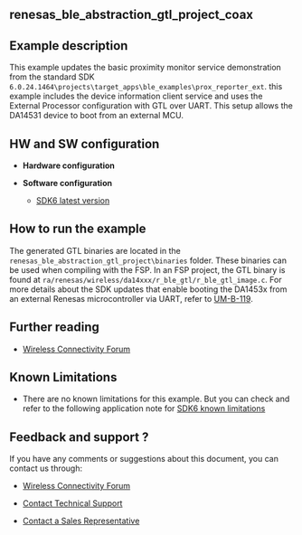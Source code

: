 ## renesas_ble_abstraction_gtl_project_coax

## Example description

This example updates the basic proximity monitor service demonstration from the standard SDK `6.0.24.1464\projects\target_apps\ble_examples\prox_reporter_ext`. this example includes the device information client service and uses the External Processor configuration with GTL over UART. This setup allows the DA14531 device to boot from an external MCU.

## HW and SW configuration

- **Hardware configuration**

- **Software configuration**
    - [SDK6 latest version](https://www.renesas.com/sdk6_latest)

## How to run the example

The generated GTL binaries are located in the `renesas_ble_abstraction_gtl_project\binaries` folder. These binaries can be used when compiling with the FSP. In an FSP project, the GTL binary is found at `ra/renesas/wireless/da14xxx/r_ble_gtl/r_ble_gtl_image.c`. For more details about the SDK updates that enable booting the DA1453x from an external Renesas microcontroller via UART, refer to [UM-B-119](https://lpccs-docs.renesas.com/UM-B-119_DA14585-DA14531_SW_Platform_Reference/User_guides/User_guides.html#fsp-attach).

## Further reading

- [Wireless Connectivity Forum](https://lpccs-docs.renesas.com/lpc_docs_index/DA145xx.html)

## Known Limitations

- There are no known limitations for this example. But you can check and refer to the following application note for
[SDK6 known limitations](https://lpccs-docs.renesas.com/sdk6_kll/index.html)

## Feedback and support ?

If you have any comments or suggestions about this document, you can contact us through:

- [Wireless Connectivity Forum](https://community.renesas.com/wireles-connectivity)

- [Contact Technical Support](https://www.renesas.com/eu/en/support?nid=1564826&issue_type=technical)

- [Contact a Sales Representative](https://www.renesas.com/eu/en/buy-sample/locations)

